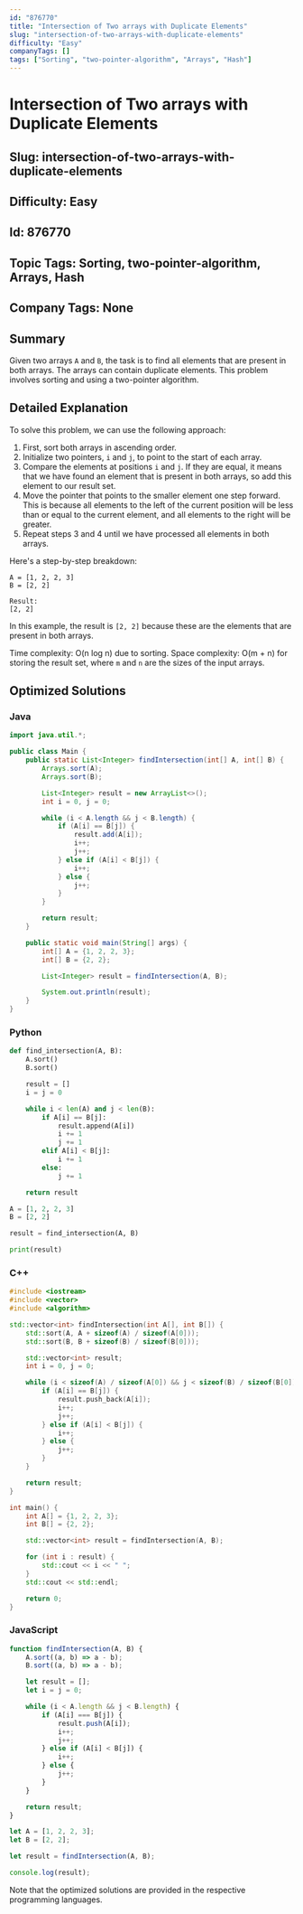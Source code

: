 ```yaml
---
id: "876770"
title: "Intersection of Two arrays with Duplicate Elements"
slug: "intersection-of-two-arrays-with-duplicate-elements"
difficulty: "Easy"
companyTags: []
tags: ["Sorting", "two-pointer-algorithm", "Arrays", "Hash"]
---
```


# Intersection of Two arrays with Duplicate Elements
## Slug: intersection-of-two-arrays-with-duplicate-elements
## Difficulty: Easy
## Id: 876770
## Topic Tags: Sorting, two-pointer-algorithm, Arrays, Hash
## Company Tags: None

## Summary
Given two arrays `A` and `B`, the task is to find all elements that are present in both arrays. The arrays can contain duplicate elements. This problem involves sorting and using a two-pointer algorithm.

## Detailed Explanation
To solve this problem, we can use the following approach:

1.  First, sort both arrays in ascending order.
2.  Initialize two pointers, `i` and `j`, to point to the start of each array.
3.  Compare the elements at positions `i` and `j`. If they are equal, it means that we have found an element that is present in both arrays, so add this element to our result set.
4.  Move the pointer that points to the smaller element one step forward. This is because all elements to the left of the current position will be less than or equal to the current element, and all elements to the right will be greater.
5.  Repeat steps 3 and 4 until we have processed all elements in both arrays.

Here's a step-by-step breakdown:

```
A = [1, 2, 2, 3]
B = [2, 2]

Result:
[2, 2]
```

In this example, the result is `[2, 2]` because these are the elements that are present in both arrays.

Time complexity: O(n log n) due to sorting.
Space complexity: O(m + n) for storing the result set, where `m` and `n` are the sizes of the input arrays.

## Optimized Solutions

### Java
```java
import java.util.*;

public class Main {
    public static List<Integer> findIntersection(int[] A, int[] B) {
        Arrays.sort(A);
        Arrays.sort(B);

        List<Integer> result = new ArrayList<>();
        int i = 0, j = 0;

        while (i < A.length && j < B.length) {
            if (A[i] == B[j]) {
                result.add(A[i]);
                i++;
                j++;
            } else if (A[i] < B[j]) {
                i++;
            } else {
                j++;
            }
        }

        return result;
    }

    public static void main(String[] args) {
        int[] A = {1, 2, 2, 3};
        int[] B = {2, 2};

        List<Integer> result = findIntersection(A, B);

        System.out.println(result);
    }
}
```

### Python
```python
def find_intersection(A, B):
    A.sort()
    B.sort()

    result = []
    i = j = 0

    while i < len(A) and j < len(B):
        if A[i] == B[j]:
            result.append(A[i])
            i += 1
            j += 1
        elif A[i] < B[j]:
            i += 1
        else:
            j += 1

    return result

A = [1, 2, 2, 3]
B = [2, 2]

result = find_intersection(A, B)

print(result)
```

### C++
```cpp
#include <iostream>
#include <vector>
#include <algorithm>

std::vector<int> findIntersection(int A[], int B[]) {
    std::sort(A, A + sizeof(A) / sizeof(A[0]));
    std::sort(B, B + sizeof(B) / sizeof(B[0]));

    std::vector<int> result;
    int i = 0, j = 0;

    while (i < sizeof(A) / sizeof(A[0]) && j < sizeof(B) / sizeof(B[0])) {
        if (A[i] == B[j]) {
            result.push_back(A[i]);
            i++;
            j++;
        } else if (A[i] < B[j]) {
            i++;
        } else {
            j++;
        }
    }

    return result;
}

int main() {
    int A[] = {1, 2, 2, 3};
    int B[] = {2, 2};

    std::vector<int> result = findIntersection(A, B);

    for (int i : result) {
        std::cout << i << " ";
    }
    std::cout << std::endl;

    return 0;
}
```

### JavaScript
```javascript
function findIntersection(A, B) {
    A.sort((a, b) => a - b);
    B.sort((a, b) => a - b);

    let result = [];
    let i = j = 0;

    while (i < A.length && j < B.length) {
        if (A[i] === B[j]) {
            result.push(A[i]);
            i++;
            j++;
        } else if (A[i] < B[j]) {
            i++;
        } else {
            j++;
        }
    }

    return result;
}

let A = [1, 2, 2, 3];
let B = [2, 2];

let result = findIntersection(A, B);

console.log(result);
```

Note that the optimized solutions are provided in the respective programming languages.